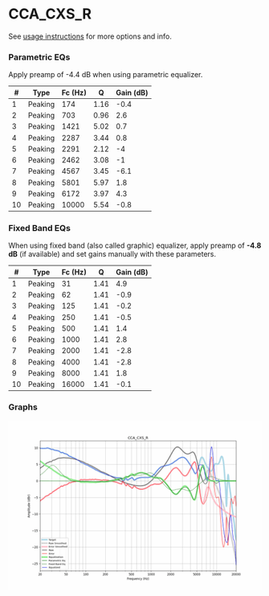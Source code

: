 # CCA_CXS_R
See [usage instructions](https://github.com/jaakkopasanen/AutoEq#usage) for more options and info.

### Parametric EQs
Apply preamp of -4.4 dB when using parametric equalizer.

|   # | Type    |   Fc (Hz) |    Q |   Gain (dB) |
|-----|---------|-----------|------|-------------|
|   1 | Peaking |       174 | 1.16 |        -0.4 |
|   2 | Peaking |       703 | 0.96 |         2.6 |
|   3 | Peaking |      1421 | 5.02 |         0.7 |
|   4 | Peaking |      2287 | 3.44 |         0.8 |
|   5 | Peaking |      2291 | 2.12 |        -4   |
|   6 | Peaking |      2462 | 3.08 |        -1   |
|   7 | Peaking |      4567 | 3.45 |        -6.1 |
|   8 | Peaking |      5801 | 5.97 |         1.8 |
|   9 | Peaking |      6172 | 3.97 |         4.3 |
|  10 | Peaking |     10000 | 5.54 |        -0.8 |

### Fixed Band EQs
When using fixed band (also called graphic) equalizer, apply preamp of **-4.8 dB** (if available) and set gains manually with these parameters.

|   # | Type    |   Fc (Hz) |    Q |   Gain (dB) |
|-----|---------|-----------|------|-------------|
|   1 | Peaking |        31 | 1.41 |         4.9 |
|   2 | Peaking |        62 | 1.41 |        -0.9 |
|   3 | Peaking |       125 | 1.41 |        -0.2 |
|   4 | Peaking |       250 | 1.41 |        -0.5 |
|   5 | Peaking |       500 | 1.41 |         1.4 |
|   6 | Peaking |      1000 | 1.41 |         2.8 |
|   7 | Peaking |      2000 | 1.41 |        -2.8 |
|   8 | Peaking |      4000 | 1.41 |        -2.8 |
|   9 | Peaking |      8000 | 1.41 |         1.8 |
|  10 | Peaking |     16000 | 1.41 |        -0.1 |

### Graphs
![](./CCA_CXS_R.png)
